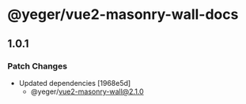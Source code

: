 # @yeger/vue2-masonry-wall-docs

## 1.0.1

### Patch Changes

- Updated dependencies [1968e5d]
  - @yeger/vue2-masonry-wall@2.1.0
